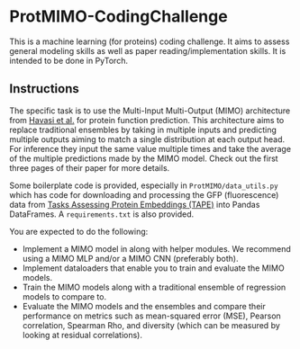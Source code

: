 # ProtMIMO-CodingChallenge

This is a machine learning (for proteins) coding challenge.  It aims to assess general modeling skills as well as paper reading/implementation skills. It is intended to be done in PyTorch. 

## Instructions
The specific task is to use the Multi-Input Multi-Output (MIMO) architecture from [Havasi et al.](https://arxiv.org/abs/2010.06610) for protein function prediction. This architecture aims to replace traditional ensembles by taking in multiple inputs and predicting multiple outputs aiming to match a single distribution at each output head. For inference they input the same value multiple times and take the average of the multiple predictions made by the MIMO model. Check out the first three pages of their paper for more details. 

Some boilerplate code is provided, especially in `ProtMIMO/data_utils.py` which has code for downloading and processing the GFP (fluorescence) data from [Tasks Assessing Protein Embeddings (TAPE)](https://github.com/songlab-cal/tape) into Pandas DataFrames. A `requirements.txt` is also provided.

You are expected to do the following:
<ul>
  <li>Implement a MIMO model in along with helper modules. We recommend using a MIMO MLP and/or a MIMO CNN (preferably both).</li>
  <li>Implement dataloaders that enable you to train and evaluate the MIMO models.</li>
  <li>Train the MIMO models along with a traditional ensemble of regression models to compare to.</li>
  <li>Evaluate the MIMO models and the ensembles and compare their performance on metrics such as mean-squared error (MSE), Pearson correlation, Spearman Rho, and diversity (which can be measured by looking at residual correlations).</li>
</ul>
